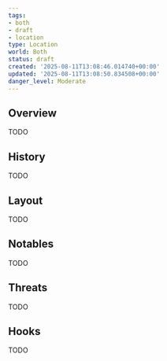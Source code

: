 ```yaml
---
tags:
- both
- draft
- location
type: Location
world: Both
status: draft
created: '2025-08-11T13:08:46.014740+00:00'
updated: '2025-08-11T13:08:50.834508+00:00'
danger_level: Moderate
---
```



## Overview

TODO
## History

TODO
## Layout

TODO
## Notables

TODO
## Threats

TODO
## Hooks

TODO
